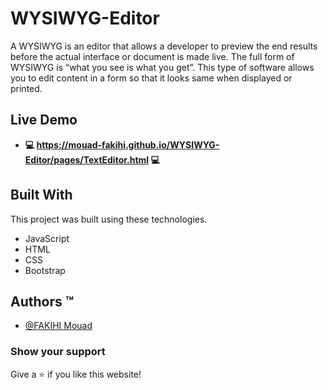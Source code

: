# WYSIWYG-Editor

A WYSIWYG is an editor that allows a developer to preview the end results before the actual interface or document is made live. The full form of WYSIWYG is “what you see is what you get”. This type of software allows you to edit content in a form so that it looks same when displayed or printed.

## Live Demo

- **💻 https://mouad-fakihi.github.io/WYSIWYG-Editor/pages/TextEditor.html 💻**

## Built With

This project was built using these technologies.

- JavaScript
- HTML
- CSS
- Bootstrap

## Authors ™️

- [@FAKIHI Mouad](https://github.com/MOFA01)

### Show your support

Give a ⭐ if you like this website!
